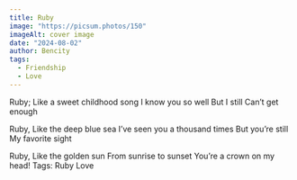 ```yaml
---
title: Ruby
image: "https://picsum.photos/150"
imageAlt: cover image
date: "2024-08-02"
author: Bencity
tags:
  - Friendship
  - Love
---
```


Ruby;
Like a sweet childhood song
I know you so well
But I still
Can’t get enough

Ruby,
Like the deep blue sea
I’ve seen you a thousand times
But you’re still
My favorite sight

Ruby,
Like the golden sun
From sunrise to sunset
You’re a crown on my head!
Tags: Ruby Love
